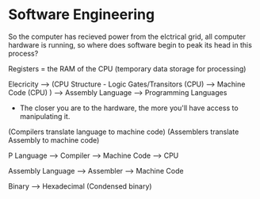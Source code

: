 # Software Engineering

So the computer has recieved power from the elctrical grid, all computer hardware is running, so where does software begin to peak its head in this process?






Registers = the RAM of the CPU (temporary data storage for processing)


Elecricity --> (CPU Structure -        Logic Gates/Transitors (CPU) --> Machine Code (CPU)       ) --> Assembly Language --> Programming Languages

* The closer you are to the hardware, the more you'll have access to manipulating it.


(Compilers translate language to machine code)
(Assemblers translate Assembly to machine code)

P Language --> Compiler --> Machine Code --> CPU

Assembly Language --> Assembler --> Machine Code



Binary --> Hexadecimal (Condensed binary)
